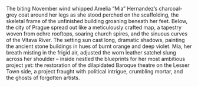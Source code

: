 The biting November wind whipped Amelia “Mia” Hernandez’s charcoal-grey coat around her legs as she stood perched on the scaffolding, the skeletal frame of the unfinished building groaning beneath her feet.  Below, the city of Prague spread out like a meticulously crafted map, a tapestry woven from ochre rooftops, soaring church spires, and the sinuous curves of the Vltava River.  The setting sun cast long, dramatic shadows, painting the ancient stone buildings in hues of burnt orange and deep violet.  Mia, her breath misting in the frigid air, adjusted the worn leather satchel slung across her shoulder – inside nestled the blueprints for her most ambitious project yet:  the restoration of the dilapidated Baroque theatre on the Lesser Town side, a project fraught with political intrigue, crumbling mortar, and the ghosts of forgotten artists.
